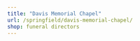 ```yaml
---
title: "Davis Memorial Chapel"
url: /springfield/davis-memorial-chapel/
shop: funeral directors
---
```

